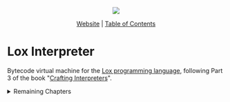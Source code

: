 <div align="center">
    <img src="https://craftinginterpreters.com/image/header.png">

  [Website][Crafting Interpreters] | [Table of Contents]
</div>

[Crafting Interpreters]: https://craftinginterpreters.com/
[Table of Contents]: https://craftinginterpreters.com/contents.html
[Lox programming language]: https://craftinginterpreters.com/the-lox-language.html

# Lox Interpreter
Bytecode virtual machine for the [Lox programming language], following Part 3 of the book "[Crafting Interpreters]".

<details>
<summary>Remaining Chapters</summary>

- 29. Superclasses
- 30. Optimization 